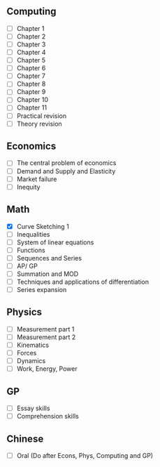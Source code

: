 ## Computing
- [ ] Chapter 1
- [ ] Chapter 2
- [ ] Chapter 3
- [ ] Chapter 4
- [ ] Chapter 5
- [ ] Chapter 6
- [ ] Chapter 7
- [ ] Chapter 8
- [ ] Chapter 9
- [ ] Chapter 10
- [ ] Chapter 11
- [ ] Practical revision
- [ ] Theory revision
## Economics
- [ ] The central problem of economics
- [ ] Demand and Supply and Elasticity
- [ ] Market failure
- [ ] Inequity
## Math
- [x] Curve Sketching 1
- [ ] Inequalities
- [ ] System of linear equations
- [ ] Functions
- [ ] Sequences and Series
- [ ] AP/ GP
- [ ] Summation and MOD
- [ ] Techniques and applications of differentiation
- [ ] Series expansion
## Physics
- [ ] Measurement part 1
- [ ] Measurement part 2
- [ ] Kinematics
- [ ] Forces
- [ ] Dynamics
- [ ] Work, Energy, Power
## GP
- [ ] Essay skills
- [ ] Comprehension skills
## Chinese
- [ ] Oral (Do after Econs, Phys, Computing and GP)

